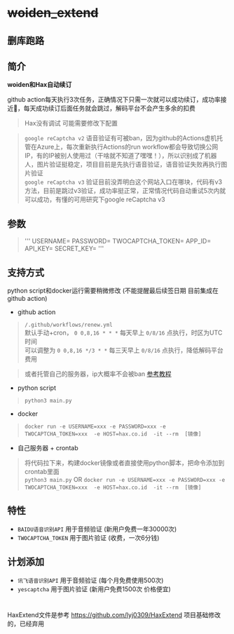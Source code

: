
# ~~woiden_extend~~

## 删库跑路

## 简介

**woiden和Hax自动续订**

github action每天执行3次任务，正确情况下只需一次就可以成功续订，成功率接近💯，每天成功续订后面任务就会跳过，解码平台不会产生多余的扣费

> Hax没有调试   可能需要修改下配置

> `google reCaptcha v2` 语音验证有可被ban，因为github的Actions虚机托管在Azure上，每次重新执行Actions的run workflow都会导致切换公网IP，有的IP被别人使用过（干啥就不知道了嘿嘿！），所以识别成了机器人，图片验证挺稳定，项目目前是先执行语音验证，语音验证失败再执行图片验证<br/>
> `google reCaptcha v3` 验证目前没弄明白这个网站入口在哪块，代码有v3方法，目前是跳过v3验证，成功率挺正常，正常情况代码自动重试5次内就可以成功，有懂的可用研究下google reCaptcha v3


## 参数
> '''
> USERNAME=
> PASSWORD=
> TWOCAPTCHA_TOKEN=
> APP_ID=
> API_KEY=
> SECRET_KEY=
> '''

## 支持方式
python script和docker运行需要稍微修改 (不能提醒最后续签日期 目前集成在github action)

- github action

> `/.github/workflows/renew.yml` <br/>
> 默认手动+cron， `0 0,8,16 * * *` 每天早上 `0/8/16` 点执行，时区为UTC时间 <br/>
> 可以调整为 `0 0,8,16 */3 * *` 每三天早上 `0/8/16` 点执行，降低解码平台费用 <br/>

> 或者托管自己的服务器，ip大概率不会被ban  [参考教程](https://docs.github.com/cn/actions/hosting-your-own-runners/about-self-hosted-runners)
- python script

> `python3 main.py`
- docker

> `docker run -e USERNAME=xxx -e PASSWORD=xxx -e TWOCAPTCHA_TOKEN=xxx  -e HOST=hax.co.id  -it --rm  [镜像]`
- 自己服务器 + crontab

> 将代码拉下来，构建docker镜像或者直接使用python脚本，把命令添加到crontab里面 <br/>
> `python3 main.py` OR `docker run -e USERNAME=xxx -e PASSWORD=xxx -e TWOCAPTCHA_TOKEN=xxx  -e HOST=hax.co.id  -it --rm  [镜像]`

## 特性
- `BAIDU语音识别API` 用于音频验证 (新用户免费一年30000次)
- `TWOCAPTCHA_TOKEN` 用于图片验证 (收费，一次6分钱)

## 计划添加
- `讯飞语音识别API` 用于音频验证 (每个月免费使用500次)
- `yescaptcha` 用于图片验证 (新用户免费1500次 价格便宜)



<h1></h1>

HaxExtend文件是参考 https://github.com/lyj0309/HaxExtend 项目基础修改的，已经弃用
